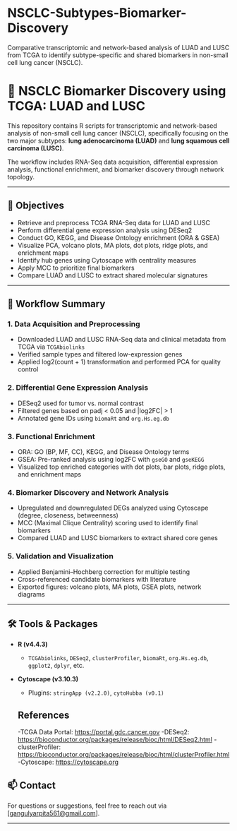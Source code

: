 # NSCLC-Subtypes-Biomarker-Discovery
Comparative transcriptomic and network-based analysis of LUAD and LUSC from TCGA to identify subtype-specific and shared biomarkers in non-small cell lung cancer (NSCLC).
# 🧬 NSCLC Biomarker Discovery using TCGA: LUAD and LUSC

This repository contains R scripts for transcriptomic and network-based analysis of non-small cell lung cancer (NSCLC), specifically focusing on the two major subtypes: **lung adenocarcinoma (LUAD)** and **lung squamous cell carcinoma (LUSC)**.

The workflow includes RNA-Seq data acquisition, differential expression analysis, functional enrichment, and biomarker discovery through network topology.

---

## 📌 Objectives

- Retrieve and preprocess TCGA RNA-Seq data for LUAD and LUSC  
- Perform differential gene expression analysis using DESeq2  
- Conduct GO, KEGG, and Disease Ontology enrichment (ORA & GSEA)  
- Visualize PCA, volcano plots, MA plots, dot plots, ridge plots, and enrichment maps  
- Identify hub genes using Cytoscape with centrality measures  
- Apply MCC to prioritize final biomarkers  
- Compare LUAD and LUSC to extract shared molecular signatures

---

## 🧪 Workflow Summary

### 1. **Data Acquisition and Preprocessing**
- Downloaded LUAD and LUSC RNA-Seq data and clinical metadata from TCGA via `TCGAbiolinks`
- Verified sample types and filtered low-expression genes
- Applied log2(count + 1) transformation and performed PCA for quality control

### 2. **Differential Gene Expression Analysis**
- DESeq2 used for tumor vs. normal contrast
- Filtered genes based on padj < 0.05 and |log2FC| > 1
- Annotated gene IDs using `biomaRt` and `org.Hs.eg.db`

### 3. **Functional Enrichment**
- ORA: GO (BP, MF, CC), KEGG, and Disease Ontology terms
- GSEA: Pre-ranked analysis using log2FC with `gseGO` and `gseKEGG`
- Visualized top enriched categories with dot plots, bar plots, ridge plots, and enrichment maps

### 4. **Biomarker Discovery and Network Analysis**
- Upregulated and downregulated DEGs analyzed using Cytoscape (degree, closeness, betweenness)
- MCC (Maximal Clique Centrality) scoring used to identify final biomarkers
- Compared LUAD and LUSC biomarkers to extract shared core genes

### 5. **Validation and Visualization**
- Applied Benjamini–Hochberg correction for multiple testing
- Cross-referenced candidate biomarkers with literature
- Exported figures: volcano plots, MA plots, GSEA plots, network diagrams

---

## 🛠️ Tools & Packages

- **R (v4.4.3)**  
  - `TCGAbiolinks`, `DESeq2`, `clusterProfiler`, `biomaRt`, `org.Hs.eg.db`, `ggplot2`, `dplyr`, etc.  
- **Cytoscape (v3.10.3)**  
  - Plugins: `stringApp (v2.2.0)`, `cytoHubba (v0.1)`

  ## References
  -TCGA Data Portal: https://portal.gdc.cancer.gov
  -DESeq2: https://bioconductor.org/packages/release/bioc/html/DESeq2.html
  -clusterProfiler: https://bioconductor.org/packages/release/bioc/html/clusterProfiler.html
  -Cytoscape: https://cytoscape.org
  
## 📫 Contact

For questions or suggestions, feel free to reach out via [gangulyarpita561@gmail.com].

---

